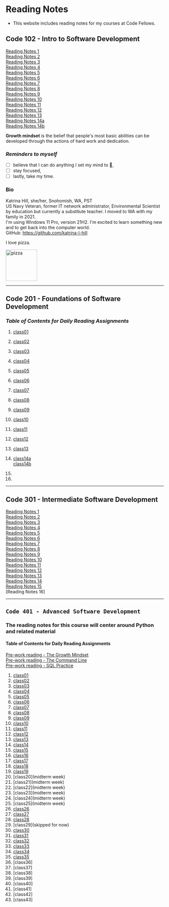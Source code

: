 # Reading Notes

- This website includes reading notes for my courses at Code Fellows.

## Code 102 - Intro to Software Development

[Reading Notes 1](https://katrina-l-hill.github.io/reading-notes-Read-01/)  
[Reading Notes 2](https://katrina-l-hill.github.io/reading-notes-Read-02/)  
[Reading Notes 3](https://katrina-l-hill.github.io/reading-notes-Read-03/)  
[Reading Notes 4](https://katrina-l-hill.github.io/reading-notes-Read-04/)  
[Reading Notes 5](https://katrina-l-hill.github.io/reading-notes-Read-05/)  
[Reading Notes 6](https://katrina-l-hill.github.io/reading-notes-Read-06/)  
[Reading Notes 7](https://katrina-l-hill.github.io/reading-notes-Read-07/)  
[Reading Notes 8](https://katrina-l-hill.github.io/reading-notes-Read-08/)  
[Reading Notes 9](https://katrina-l-hill.github.io/reading-notes-Read-09/)  
[Reading Notes 10](https://katrina-l-hill.github.io/reading-notes-Read-10/)  
[Reading Notes 11](https://katrina-l-hill.github.io/reading-notes-Read-11/)  
[Reading Notes 12](https://katrina-l-hill.github.io/reading-notes-Read-12/)  
[Reading Notes 13](https://katrina-l-hill.github.io/reading-notes-Read-13/)  
[Reading Notes 14a](https://katrina-l-hill.github.io/reading-notes-Read-14a/)  
[Reading Notes 14b](https://katrina-l-hill.github.io/reading-notes-Read-14b/)  

**Growth mindset** is the belief that people's most basic abilities can be developed through the actions of hard work and dedication.

### *Reminders to myself*
  
- [ ]  believe that I can do anything I set my mind to 🙂,
- [ ]  stay focused,
- [ ]  lastly, take my time.

### Bio

Katrina Hill, she/her, Snohomish, WA, PST  
US Navy Veteran, former IT network administrator, Environmental Scientist by education but currently a substitute teacher. I moved to WA with my family in 2021.  
I'm using Windows 11 Pro, version 21H2.
I'm excited to learn something new and to get back into the computer world.  
GitHub: <https://github.com/katrina-l-hill>  

I love pizza.  

<img src="https://user-images.githubusercontent.com/98134026/150919778-2179cd29-66fe-4268-bd13-8e70d46e9595.jpg" alt="pizza" style="width:100px;"/>

---

## Code 201 - Foundations of Software Development

### *Table of Contents for Daily Reading Assignments*  

1. [class01](./class01.md)
2. [class02](/class02.md)
3. [class03](/class03.md)
4. [class04](/class04.md)
5. [class05](/class05.md)
6. [class06](/class06.md)
7. [class07](/class07.md)
8. [class08](/class08.md)
9. [class09](/class09.md)
10. [class10](/class10.md)  
11. [class11](/class11.md)  
12. [class12](/class12.md)  
13. [class13](/class13.md)  
14. [class14a](/class14a.md)  
  [class14b](/class14b.md)

15.
16.

---

## Code 301 - Intermediate Software Development

[Reading Notes 1](/301-class01.md)  
[Reading Notes 2](/301-class02.md)  
[Reading Notes 3](/301-class03.md)  
[Reading Notes 4](/301-class04.md)  
[Reading Notes 5](/301-class05.md)  
[Reading Notes 6](/301-class06.md)  
[Reading Notes 7](/301-class07.md)  
[Reading Notes 8](/301-class08.md)  
[Reading Notes 9](/301-class09.md)  
[Reading Notes 10](/301-class10.md)  
[Reading Notes 11](/301-class11.md)  
[Reading Notes 12](/301-class12.md)  
[Reading Notes 13](/301-class13.md)  
[Reading Notes 14](/301-class14.md)  
[Reading Notes 15](/301-class15.md)  
[Reading Notes 16]  

---

## `Code 401 - Advanced Software Development`

### The reading notes for this course will center around Python and related material

#### **Table of Contents for Daily Reading Assignments**  

   [Pre-work reading - The Growth Mindset](/401-prework.md)  
   [Pre-work reading - The Command Line](/401-prework-2.md)  
   [Pre-work reading - SQL Practice](/401-prework-3.md)  

1. [class01](/401-class01.md)  
2. [class02](/401-class02.md)  
3. [class03](/401-class03.md)  
4. [class04](/401-class04.md)  
5. [class05](/401-class05.md)  
6. [class06](/401-class06.md)  
7. [class07](/401-class07.md)  
8. [class08](/401-class08.md)  
9. [class09](/401-class09.md)  
10. [class10](/401-class10.md)  
11. [class11](/401-class11.md)  
12. [class12](/401-class12.md)  
13. [class13](/401-class13.md)  
14. [class14](/401-class14.md)  
15. [class15](/401-class15.md)  
16. [class16](/401-class16.md)  
17. [class17](/401-class17.md)  
18. [class18](/401-class18.md)  
19. [class19](/401-class19.md)  
20. [class20](midterm week)  
21. [class21](midterm week)  
22. [class22](midterm week)  
23. [class23](midterm week)  
24. [class24](midterm week)  
25. [class25](midterm week)  
26. [class26](/401-class26.md)  
27. [class27](/401-class27.md)  
28. [class28](/401-class28.md)  
29. [class29](skipped for now)  
30. [class30](/401-class30.md)  
31. [class31](/401-class31.md)  
32. [class32](/401-class32.md)  
33. [class33](/401-class33.md)  
34. [class34](/401-class34.md)  
35. [class35](/401-class35.md)  
36. [class36]  
37. [class37]  
38. [class38]  
39. [class39]  
40. [class40]  
41. [class41]  
42. [class42]  
43. [class43]  
